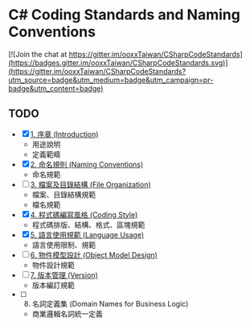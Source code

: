 # C# Coding Standards and Naming Conventions

[![Join the chat at https://gitter.im/ooxxTaiwan/CSharpCodeStandards](https://badges.gitter.im/ooxxTaiwan/CSharpCodeStandards.svg)](https://gitter.im/ooxxTaiwan/CSharpCodeStandards?utm_source=badge&utm_medium=badge&utm_campaign=pr-badge&utm_content=badge)

## TODO
- [x] [1. 序章 (Introduction)](010_Introduction.md)
    - 用途說明
    - 定義範疇
- [x] [2. 命名規則 (Naming Conventions)](020_NamingConventions.md)
    - 命名規範
- [ ] [3. 檔案及目錄結構 (File Organization)](030_FileOrganization.md)
    - 檔案、目錄結構規範
    - 檔名規範
- [x] [4. 程式碼編寫風格 (Coding Style)](040_CodingStyle.md)
    - 程式碼排版、結構、格式、區塊規範
- [x] [5. 語言使用規範 (Language Usage)](050_LanguageUsage.md)
    - 語言使用限制、規範
- [ ] [6. 物件模型設計 (Object Model Design)](060_ObjectModelDesign.md)
    - 物件設計規範
- [ ] [7. 版本管理 (Version)](070_Version.md)
    - 版本編訂規範
- [ ] 8. 名詞定義集 (Domain Names for Business Logic)
    - 商業邏輯名詞統一定義
